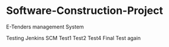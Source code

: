 # Software-Construction-Project
E-Tenders management System

Testing Jenkins SCM
Test1
Test2
Test4
Final Test
again